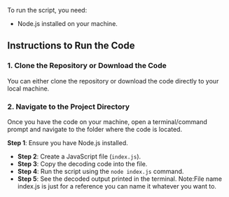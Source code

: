 To run the script, you need:
- Node.js installed on your machine.
## Instructions to Run the Code
### 1. Clone the Repository or Download the Code
You can either clone the repository or download the code directly to your local machine.
### 2. Navigate to the Project Directory
Once you have the code on your machine, open a terminal/command prompt and navigate to the folder where the code is located.

**Step 1**: Ensure you have Node.js installed.
- **Step 2**: Create a JavaScript file (`index.js`).
- **Step 3**: Copy the decoding code into the file.
- **Step 4**: Run the script using the `node index.js` command.
- **Step 5**: See the decoded output printed in the terminal.
  Note:File name index.js is just for a reference you can name it whatever you want to.
